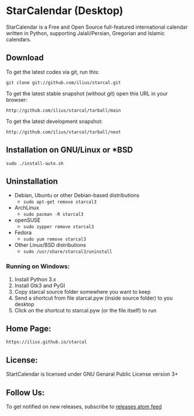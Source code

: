 # StarCalendar (Desktop)

StarCalendar is a Free and Open Source full-featured international calendar
written in Python, supporting Jalali/Persian, Gregorian and Islamic calendars.

## Download

To get the latest codes via git, run this:

	git clone git://github.com/ilius/starcal.git

To get the latest stable snapshot (without git) open this URL in your browser:

	http://github.com/ilius/starcal/tarball/main

To get the latest development snapshot:

	http://github.com/ilius/starcal/tarball/next

## Installation on GNU/Linux or *BSD
	sudo ./install-auto.sh

## Uninstallation

- Debian, Ubuntu or other Debian-based distributions
	+ `sudo apt-get remove starcal3`
- ArchLinux
	+ `sudo pacman -R starcal3`
- openSUSE
	+ `sudo zypper remove starcal3`
- Fedora
	+ `sudo yum remove starcal3`
- Other Linux/BSD distributions
	+ `sudo /usr/share/starcal3/uninstall`

### Running on Windows:
1. Install Python 3.x
2. Install Gtk3 and PyGI
3. Copy starcal source folder somewhere you want to keep
4. Send a shortcut from file starcal.pyw (inside source folder) to you desktop
5. Click on the shortcut to starcal.pyw (or the file itself) to run

## Home Page:
	https://ilius.github.io/starcal

## License:
StartCalendar is licensed under GNU Genaral Public License version 3+

## Follow Us:
To get notified on new releases, subscribe to
[releases atom feed](https://github.com/ilius/starcal/releases.atom)

